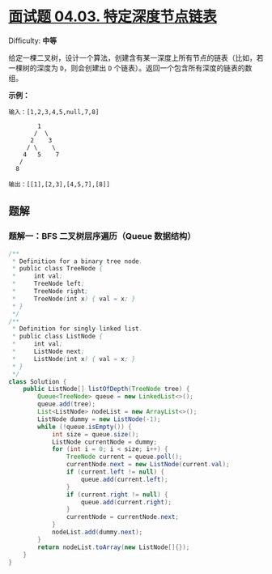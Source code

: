 # [面试题 04.03\. 特定深度节点链表](https://leetcode-cn.com/problems/list-of-depth-lcci/)

Difficulty: **中等**


给定一棵二叉树，设计一个算法，创建含有某一深度上所有节点的链表（比如，若一棵树的深度为 `D`，则会创建出 `D` 个链表）。返回一个包含所有深度的链表的数组。

**示例：**

```
输入：[1,2,3,4,5,null,7,8]

        1
       /  \ 
      2    3
     / \    \ 
    4   5    7
   /
  8

输出：[[1],[2,3],[4,5,7],[8]]
```


## 题解

### 题解一：BFS 二叉树层序遍历（Queue 数据结构）

```java
/**
 * Definition for a binary tree node.
 * public class TreeNode {
 *     int val;
 *     TreeNode left;
 *     TreeNode right;
 *     TreeNode(int x) { val = x; }
 * }
 */
/**
 * Definition for singly-linked list.
 * public class ListNode {
 *     int val;
 *     ListNode next;
 *     ListNode(int x) { val = x; }
 * }
 */
class Solution {
    public ListNode[] listOfDepth(TreeNode tree) {
        Queue<TreeNode> queue = new LinkedList<>();
        queue.add(tree);
        List<ListNode> nodeList = new ArrayList<>();
        ListNode dummy = new ListNode(-1);
        while (!queue.isEmpty()) {
            int size = queue.size();
            ListNode currentNode = dummy;
            for (int i = 0; i < size; i++) {
                TreeNode current = queue.poll();
                currentNode.next = new ListNode(current.val);
                if (current.left != null) {
                    queue.add(current.left);
                }
                if (current.right != null) {
                    queue.add(current.right);
                }
                currentNode = currentNode.next;
            }
            nodeList.add(dummy.next);
        }
        return nodeList.toArray(new ListNode[]{});
    }
}
```